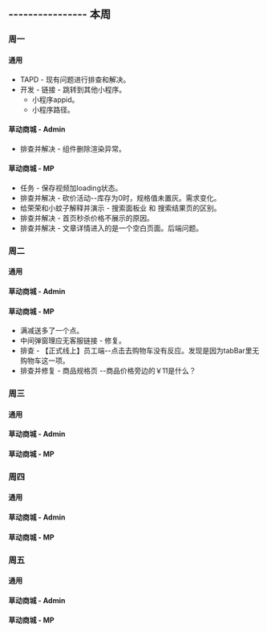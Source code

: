 ## ---------------- 本周

### 周一
#### 通用
* TAPD - 现有问题进行排查和解决。
* 开发 - 链接 - 跳转到其他小程序。
  - 小程序appid。
  - 小程序路径。
#### 草动商城 - Admin
* 排查并解决 - 组件删除渲染异常。
#### 草动商城 - MP
* 任务 - 保存视频加loading状态。
* 排查并解决 - 砍价活动--库存为0时，规格值未置灰。需求变化。
* 给荣荣和小蚊子解释并演示 - 搜索面板业 和 搜索结果页的区别。
* 排查并解决 - 首页秒杀价格不展示的原因。
* 排查并解决 - 文章详情进入的是一个空白页面。后端问题。

### 周二
#### 通用
#### 草动商城 - Admin
#### 草动商城 - MP
* 满减送多了一个点。
* 中间弹窗理应无客服链接 - 修复。
* 排查 - 【正式线上】员工端--点击去购物车没有反应。发现是因为tabBar里无购物车这一项。
* 排查并修复 - 商品规格页 --商品价格旁边的￥11是什么？

### 周三
#### 通用
#### 草动商城 - Admin
#### 草动商城 - MP

### 周四
#### 通用
#### 草动商城 - Admin
#### 草动商城 - MP

### 周五
#### 通用
#### 草动商城 - Admin
#### 草动商城 - MP
